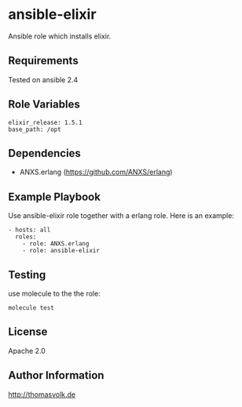ansible-elixir
==============

Ansible role which installs elixir.

Requirements
------------

Tested on ansible 2.4

Role Variables
--------------

```
elixir_release: 1.5.1
base_path: /opt
```

Dependencies
------------

* ANXS.erlang (https://github.com/ANXS/erlang)

Example Playbook
----------------

Use ansible-elixir role together with a erlang role. Here is an example:

```
- hosts: all
  roles:
    - role: ANXS.erlang
    - role: ansible-elixir

```

Testing
-------

use molecule to the the role:

    molecule test

License
-------

Apache 2.0

Author Information
------------------

http://thomasvolk.de
